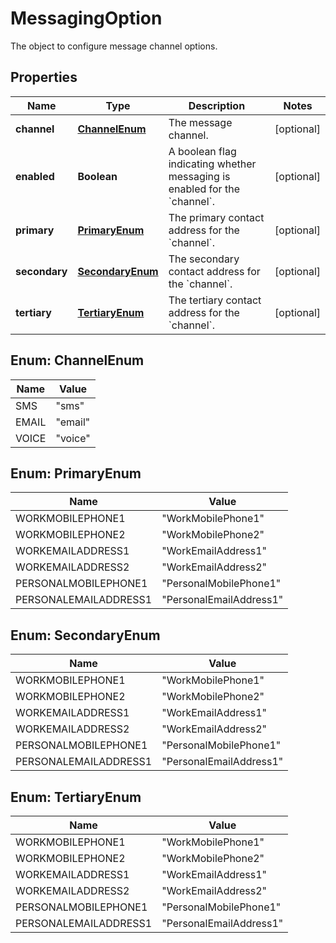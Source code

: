 

# MessagingOption

The object to configure message channel options.

## Properties

| Name | Type | Description | Notes |
|------------ | ------------- | ------------- | -------------|
|**channel** | [**ChannelEnum**](#ChannelEnum) | The message channel. |  [optional] |
|**enabled** | **Boolean** | A boolean flag indicating whether messaging is enabled for the &#x60;channel&#x60;. |  [optional] |
|**primary** | [**PrimaryEnum**](#PrimaryEnum) | The primary contact address for the &#x60;channel&#x60;. |  [optional] |
|**secondary** | [**SecondaryEnum**](#SecondaryEnum) | The secondary contact address for the &#x60;channel&#x60;. |  [optional] |
|**tertiary** | [**TertiaryEnum**](#TertiaryEnum) | The tertiary contact address for the &#x60;channel&#x60;. |  [optional] |



## Enum: ChannelEnum

| Name | Value |
|---- | -----|
| SMS | &quot;sms&quot; |
| EMAIL | &quot;email&quot; |
| VOICE | &quot;voice&quot; |



## Enum: PrimaryEnum

| Name | Value |
|---- | -----|
| WORKMOBILEPHONE1 | &quot;WorkMobilePhone1&quot; |
| WORKMOBILEPHONE2 | &quot;WorkMobilePhone2&quot; |
| WORKEMAILADDRESS1 | &quot;WorkEmailAddress1&quot; |
| WORKEMAILADDRESS2 | &quot;WorkEmailAddress2&quot; |
| PERSONALMOBILEPHONE1 | &quot;PersonalMobilePhone1&quot; |
| PERSONALEMAILADDRESS1 | &quot;PersonalEmailAddress1&quot; |



## Enum: SecondaryEnum

| Name | Value |
|---- | -----|
| WORKMOBILEPHONE1 | &quot;WorkMobilePhone1&quot; |
| WORKMOBILEPHONE2 | &quot;WorkMobilePhone2&quot; |
| WORKEMAILADDRESS1 | &quot;WorkEmailAddress1&quot; |
| WORKEMAILADDRESS2 | &quot;WorkEmailAddress2&quot; |
| PERSONALMOBILEPHONE1 | &quot;PersonalMobilePhone1&quot; |
| PERSONALEMAILADDRESS1 | &quot;PersonalEmailAddress1&quot; |



## Enum: TertiaryEnum

| Name | Value |
|---- | -----|
| WORKMOBILEPHONE1 | &quot;WorkMobilePhone1&quot; |
| WORKMOBILEPHONE2 | &quot;WorkMobilePhone2&quot; |
| WORKEMAILADDRESS1 | &quot;WorkEmailAddress1&quot; |
| WORKEMAILADDRESS2 | &quot;WorkEmailAddress2&quot; |
| PERSONALMOBILEPHONE1 | &quot;PersonalMobilePhone1&quot; |
| PERSONALEMAILADDRESS1 | &quot;PersonalEmailAddress1&quot; |




